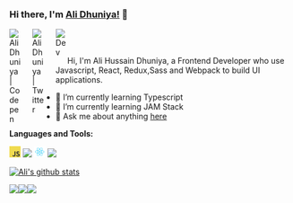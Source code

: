 ### Hi there, I'm [Ali Dhuniya!](https://github.com/Alidhuniya) 👋

<a href="https://www.linkedin.com/in/alihussaindhuniya/">
  <img style="margin-right: 1.3rem;" align="left" alt="Ali Dhuniya | Codepen" width="20px" src="https://www.flaticon.com/svg/vstatic/svg/174/174857.svg?token=exp=1617003052~hmac=42ab7bfd0d40bd95e3fce920af446ed8" />
</a>
<a href="https://twitter.com/DhuniyaAli">
  <img style="margin-right: 1.3rem;" align="left" alt="Ali Dhuniya | Twitter" width="21px" src="https://raw.githubusercontent.com/anuraghazra/anuraghazra/master/assets/twitter.svg" />
</a>
<a href="https://dev.to/alidhuniya">
  <img align="left" alt="Dev" width="21px" src="https://res.cloudinary.com/practicaldev/image/fetch/s--g3JdSGe6--/c_limit,f_auto,fl_progressive,q_80,w_190/https://practicaldev-herokuapp-com.freetls.fastly.net/assets/rainbowdev.svg" />
</a>

<br />
<br />

Hi, I'm Ali Hussain Dhuniya, a Frontend Developer who use Javascript, React, Redux,Sass and Webpack to build UI applications.


- 🔭 I’m currently learning Typescript
- 🌱 I’m currently learning JAM Stack
- 💬 Ask me about anything [here](https://github.com/Alidhuniya/alidhuniya/issues)

**Languages and Tools:**  

<code><img height="20" src="https://raw.githubusercontent.com/github/explore/80688e429a7d4ef2fca1e82350fe8e3517d3494d/topics/javascript/javascript.png"></code>
<code><img height="20" src="https://www.iconninja.com/files/64/358/407/css3-icon.svg"></code>
<code><img height="20" src="https://raw.githubusercontent.com/github/explore/80688e429a7d4ef2fca1e82350fe8e3517d3494d/topics/react/react.png"></code>
<code><img height="20" src="https://cdn.worldvectorlogo.com/logos/sass-1.svg"></code>



[![Ali's github stats](https://github-readme-stats.vercel.app/api?username=Alidhuniya&show_icons=true&title_color=fff&icon_color=79ff97&text_color=9f9f9f&bg_color=151515)](https://github.com/Alidhuniya)



<a href="https://github.com/Alidhuniya/HTMLCSS-Projects">
  <img align="left" src="https://github-readme-stats.vercel.app/api/pin/?username=Alidhuniya&repo=HTMLCSS-Projects&title_color=fff&icon_color=79ff97&text_color=9f9f9f&bg_color=151515" />
</a>

<a href="https://github.com/Alidhuniya/linguisticCenter">
  <img align="left" src="https://github-readme-stats.vercel.app/api/pin/?username=Alidhuniya&repo=linguisticCenter&title_color=fff&icon_color=79ff97&text_color=9f9f9f&bg_color=151515" />
</a>


<a href="https://github.com/Alidhuniya/schoolWebsite-StrapiCMS">
  <img align="left" src="https://github-readme-stats.anuraghazra1.vercel.app/api/pin/?username=Alidhuniya&repo=schoolWebsite-StrapiCMS&title_color=fff&icon_color=79ff97&text_color=9f9f9f&bg_color=151515" />
</a>

